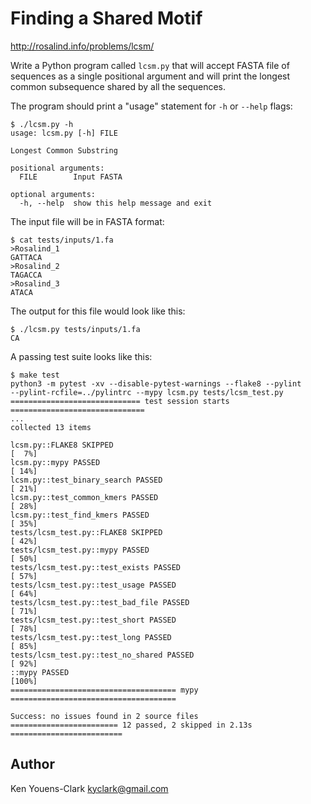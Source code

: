 # Finding a Shared Motif 

http://rosalind.info/problems/lcsm/

Write a Python program called `lcsm.py` that will accept FASTA file of sequences as a single positional argument and will print the longest common subsequence shared by all the sequences.

The program should print a "usage" statement for `-h` or `--help` flags:

```
$ ./lcsm.py -h
usage: lcsm.py [-h] FILE

Longest Common Substring

positional arguments:
  FILE        Input FASTA

optional arguments:
  -h, --help  show this help message and exit
```

The input file will be in FASTA format:

```
$ cat tests/inputs/1.fa
>Rosalind_1
GATTACA
>Rosalind_2
TAGACCA
>Rosalind_3
ATACA
```

The output for this file would look like this:

```
$ ./lcsm.py tests/inputs/1.fa
CA
```

A passing test suite looks like this:

```
$ make test
python3 -m pytest -xv --disable-pytest-warnings --flake8 --pylint 
--pylint-rcfile=../pylintrc --mypy lcsm.py tests/lcsm_test.py
============================= test session starts ==============================
...
collected 13 items

lcsm.py::FLAKE8 SKIPPED                                                  [  7%]
lcsm.py::mypy PASSED                                                     [ 14%]
lcsm.py::test_binary_search PASSED                                       [ 21%]
lcsm.py::test_common_kmers PASSED                                        [ 28%]
lcsm.py::test_find_kmers PASSED                                          [ 35%]
tests/lcsm_test.py::FLAKE8 SKIPPED                                       [ 42%]
tests/lcsm_test.py::mypy PASSED                                          [ 50%]
tests/lcsm_test.py::test_exists PASSED                                   [ 57%]
tests/lcsm_test.py::test_usage PASSED                                    [ 64%]
tests/lcsm_test.py::test_bad_file PASSED                                 [ 71%]
tests/lcsm_test.py::test_short PASSED                                    [ 78%]
tests/lcsm_test.py::test_long PASSED                                     [ 85%]
tests/lcsm_test.py::test_no_shared PASSED                                [ 92%]
::mypy PASSED                                                            [100%]
===================================== mypy =====================================

Success: no issues found in 2 source files
======================== 12 passed, 2 skipped in 2.13s =========================
```

## Author

Ken Youens-Clark <kyclark@gmail.com>
